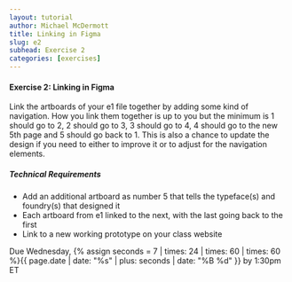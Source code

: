 ```yaml
---
layout: tutorial
author: Michael McDermott
title: Linking in Figma
slug: e2
subhead: Exercise 2
categories: [exercises]
---
```

#### Exercise 2: Linking in Figma
Link the artboards of your e1 file together by adding some kind of navigation. How you link them together is up to you but the minimum is 1 should go to 2, 2 should go to 3, 3 should go to 4, 4 should go to the new 5th page and 5 should go back to 1. This is also a chance to update the design if you need to either to improve it or to adjust for the navigation elements.

##### Technical Requirements
* Add an additional artboard as number 5 that tells the typeface(s) and foundry(s) that designed it
* Each artboard from e1 linked to the next, with the last going back to the first
* Link to a new working prototype on your class website

<span class="due">Due Wednesday, {% assign seconds = 7 | times: 24 | times: 60 | times: 60 %}{{ page.date | date: "%s" | plus: seconds | date: "%B %d" }} by 1:30pm ET</span>
